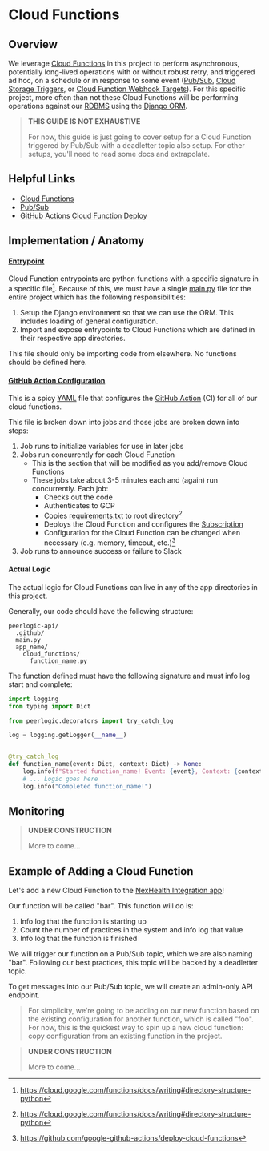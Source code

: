 # Cloud Functions

## Overview

We leverage [Cloud Functions](https://cloud.google.com/functions) in this project to perform
asynchronous, potentially long-lived operations with or without robust retry, and triggered
ad hoc, on a schedule or in response to some event ([Pub/Sub](https://cloud.google.com/pubsub), [Cloud Storage Triggers](https://cloud.google.com/functions/docs/calling/storage), or [Cloud Function Webhook Targets](https://cloud.google.com/run/docs/triggering/webhooks)). For this specific project, more often than not these Cloud Functions will be
performing operations against our [RDBMS](https://cloud.google.com/sql/docs/postgres) using the [Django ORM](https://docs.djangoproject.com/en/4.1/topics/db/queries/).

> **THIS GUIDE IS NOT EXHAUSTIVE**
>
> For now, this guide is just going to cover setup for a Cloud Function triggered by Pub/Sub
> with a deadletter topic also setup. For other setups, you'll need to read some docs and
> extrapolate.

## Helpful Links
- [Cloud Functions](https://cloud.google.com/functions)
- [Pub/Sub](https://cloud.google.com/pubsub)
- [GitHub Actions Cloud Function Deploy](https://github.com/google-github-actions/deploy-cloud-functions)

## Implementation / Anatomy

#### [Entrypoint](main.py)

Cloud Function entrypoints are python functions with a specific signature in a specific file[^1].
Because of this, we must have a single [main.py](main.py) file for the entire project which has
the following responsibilities:
1. Setup the Django environment so that we can use the ORM. This includes loading of general configuration.
2. Import and expose entrypoints to Cloud Functions which are defined in their respective app directories.

This file should only be importing code from elsewhere. No functions should be defined here.

#### [GitHub Action Configuration](main.py)

This is a spicy [YAML](https://yaml.org/) file that configures the [GitHub Action](https://github.com/features/actions) (CI)
for all of our cloud functions.

This file is broken down into jobs and those jobs are broken down into steps:
1. Job runs to initialize variables for use in later jobs
2. Jobs run concurrently for each Cloud Function
   - This is the section that will be modified as you add/remove Cloud Functions
   - These jobs take about 3-5 minutes each and (again) run concurrently. Each job:
      - Checks out the code
      - Authenticates to GCP
      - Copies [requirements.txt](requirements/requirements.txt) to root directory[^1]
      - Deploys the Cloud Function and configures the [Subscription](https://cloud.google.com/pubsub/docs/create-subscription)
      - Configuration for the Cloud Function can be changed when necessary (e.g. memory, timeout, etc.)[^2]
3. Job runs to announce success or failure to Slack

#### Actual Logic
The actual logic for Cloud Functions can live in any of the app directories in this project.

Generally, our code should have the following structure:
```
peerlogic-api/
  .github/
  main.py
  app_name/
    cloud_functions/
      function_name.py
```

The function defined must have the following signature and must info log start and complete:
```py
import logging
from typing import Dict

from peerlogic.decorators import try_catch_log

log = logging.getLogger(__name__)


@try_catch_log
def function_name(event: Dict, context: Dict) -> None:
    log.info(f"Started function_name! Event: {event}, Context: {context}")
    # ... Logic goes here
    log.info("Completed function_name!")
```

## Monitoring

> **UNDER CONSTRUCTION**
>
> More to come...

## Example of Adding a Cloud Function

Let's add a new Cloud Function to the [NexHealth Integration app](nexhealth_integration/)!

Our function will be called "bar". This function will do is:
1. Info log that the function is starting up
2. Count the number of practices in the system and info log that value
3. Info log that the function is finished

We will trigger our function on a Pub/Sub topic, which we are also naming "bar".
Following our best practices, this topic will be backed by a deadletter topic.

To get messages into our Pub/Sub topic, we will create an admin-only API endpoint.

> For simplicity, we're going to be adding on our new function based on the existing configuration for
> another function, which is called "foo". For now, this is the quickest way to spin up a new cloud function:
> copy configuration from an existing function in the project.

> **UNDER CONSTRUCTION**
>
> More to come...

[^1]: https://cloud.google.com/functions/docs/writing#directory-structure-python
[^2]: https://github.com/google-github-actions/deploy-cloud-functions
